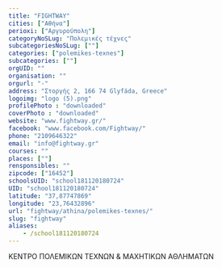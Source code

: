 ```yaml
---
title: "FIGHTWAY"
cities: ["Αθήνα"]
perioxi: ["Αργυρούπολη"]
categoryNoSLug: "Πολεμικές τέχνες"
subcategoriesNoSLug: [""]
categories: ["polemikes-texnes"]
subcategories: [""]
orgUID: ""
organisation: ""
orgurl: "-"
address: "Στοργής 2, 166 74 Glyfáda, Greece"
logoimg: "logo (5).png"
profilePhoto : "downloaded"
coverPhoto : "downloaded"
website: "www.fightway.gr/"
facebook: "www.facebook.com/Fightway/"
phone: "2109646322"
email: "info@fightway.gr"
courses: ""
places: [""]
rensponsibles: ""
zipcode: ["16452"]
schoolsUID: "school181120180724"
UID: "school181120180724"
latitude: "37,87747869"
longitude: "23,76432896"
url: "fightway/athina/polemikes-texnes/"
slug: "fightway"
aliases:
    - /school181120180724
---
```



ΚΕΝΤΡΟ ΠΟΛΕΜΙΚΩΝ ΤΕΧΝΩΝ &amp; ΜΑΧΗΤΙΚΩΝ ΑΘΛΗΜΑΤΩΝ

